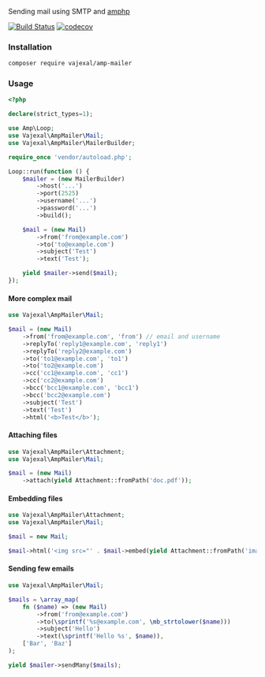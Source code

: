 Sending mail using SMTP and [amphp](https://amphp.org)

[![Build Status](https://github.com/vajexal/amp-mailer/workflows/Build/badge.svg)](https://github.com/vajexal/amp-mailer/actions)
[![codecov](https://codecov.io/gh/vajexal/amp-mailer/branch/master/graph/badge.svg?token=1QO3Q05WSN)](https://codecov.io/gh/vajexal/amp-mailer)

### Installation

```bash
composer require vajexal/amp-mailer
```

### Usage

```php
<?php

declare(strict_types=1);

use Amp\Loop;
use Vajexal\AmpMailer\Mail;
use Vajexal\AmpMailer\MailerBuilder;

require_once 'vendor/autoload.php';

Loop::run(function () {
    $mailer = (new MailerBuilder)
        ->host('...')
        ->port(2525)
        ->username('...')
        ->password('...')
        ->build();

    $mail = (new Mail)
        ->from('from@example.com')
        ->to('to@example.com')
        ->subject('Test')
        ->text('Test');

    yield $mailer->send($mail);
});
```

#### More complex mail

```php
use Vajexal\AmpMailer\Mail;

$mail = (new Mail)
    ->from('from@example.com', 'from') // email and username
    ->replyTo('reply1@example.com', 'reply1')
    ->replyTo('reply2@example.com')
    ->to('to1@example.com', 'to1')
    ->to('to2@example.com')
    ->cc('cc1@example.com', 'cc1')
    ->cc('cc2@example.com')
    ->bcc('bcc1@example.com', 'bcc1')
    ->bcc('bcc2@example.com')
    ->subject('Test')
    ->text('Test')
    ->html('<b>Test</b>');
```

#### Attaching files

```php
use Vajexal\AmpMailer\Attachment;
use Vajexal\AmpMailer\Mail;

$mail = (new Mail)
    ->attach(yield Attachment::fromPath('doc.pdf'));
```

#### Embedding files

```php
use Vajexal\AmpMailer\Attachment;
use Vajexal\AmpMailer\Mail;

$mail = new Mail;

$mail->html('<img src="' . $mail->embed(yield Attachment::fromPath('image.png')) . '" alt="Embedding example">');
```

#### Sending few emails

```php
use Vajexal\AmpMailer\Mail;

$mails = \array_map(
    fn ($name) => (new Mail)
        ->from('from@example.com')
        ->to(\sprintf('%s@example.com', \mb_strtolower($name)))
        ->subject('Hello')
        ->text(\sprintf('Hello %s', $name)),
    ['Bar', 'Baz']
);

yield $mailer->sendMany($mails);
```
